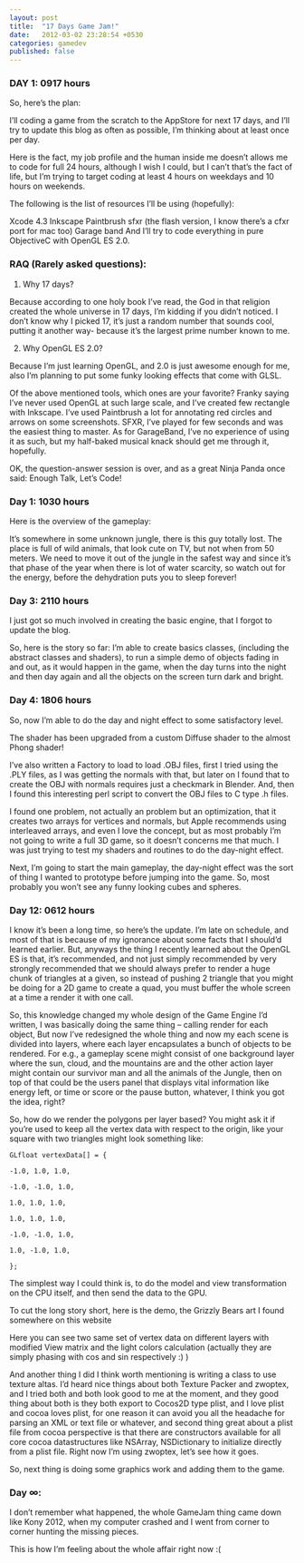 ```yaml
---
layout: post
title:  "17 Days Game Jam!"
date:   2012-03-02 23:28:54 +0530
categories: gamedev
published: false
---
```


### DAY 1: 0917 hours

So, here’s the plan:

I’ll coding a game from the scratch to the AppStore for next 17 days, and I’ll try to update this blog as often as possible, I’m thinking about at least once per day.

Here is the fact, my job profile and the human inside me doesn’t allows me to code for full 24 hours, although I wish I could, but I can’t that’s the fact of life, but I’m trying to target coding at least 4 hours on weekdays and 10 hours on weekends.

The following is the list of resources I’ll be using (hopefully):

Xcode 4.3
Inkscape
Paintbrush
sfxr (the flash version, I know there’s a cfxr port for mac too)
Garage band
And I’ll try to code everything in pure ObjectiveC with OpenGL ES 2.0.

### RAQ (Rarely asked questions):

1. Why 17 days?

Because according to one holy book I’ve read, the God in that religion created the whole universe in 17 days, I’m kidding if you didn’t noticed. I don’t know why I picked 17, it’s just a random number that sounds cool, putting it another way- because it’s the largest prime number known to me.

2. Why OpenGL ES 2.0?

Because I’m just learning OpenGL, and 2.0 is just awesome enough for me, also I’m planning to put some funky looking effects that come with GLSL.

Of the above mentioned tools, which ones are your favorite?
Franky saying I’ve never used OpenGL at such large scale, and I’ve created few rectangle with Inkscape. I’ve used Paintbrush a lot for annotating red circles and arrows on some screenshots. SFXR, I’ve played for few seconds and was the easiest thing to master. As for GarageBand, I’ve no experience of using it as such, but my half-baked musical knack should get me through it, hopefully.

OK, the question-answer session is over, and as a great Ninja Panda once said: Enough Talk, Let’s Code!

### Day 1: 1030 hours

Here is the overview of the gameplay:

It’s somewhere in some unknown jungle, there is this guy totally lost. The place is full of wild animals, that look cute on TV, but not when from 50 meters. We need to move it out of the jungle in the safest way and since it’s that phase of the year when there is lot of water scarcity, so watch out for the energy, before the dehydration puts you to sleep forever!

### Day 3: 2110 hours

I just got so much involved in creating the basic engine, that I forgot to update the blog.

So, here is the story so far: I’m able to create basics classes, (including the abstract classes and shaders), to run a simple demo of objects fading in and out, as it would happen in the game, when the day turns into the night and then day again and all the objects on the screen turn dark and bright.

### Day 4: 1806 hours

So, now I’m able to do the day and night effect to some satisfactory level.

The shader has been upgraded from a custom Diffuse shader to the almost Phong shader!

I’ve also written a Factory to load to load .OBJ files, first I tried using the .PLY files, as I was getting the normals with that, but later on I found that to create the OBJ with normals requires just a checkmark in Blender. And, then I found this interesting perl script to convert the OBJ files to C type .h files.

I found one problem, not actually an problem but an optimization, that it creates two arrays for vertices and normals, but Apple recommends using interleaved arrays, and even I love the concept, but as most probably I’m not going to write a full 3D game, so it doesn’t concerns me that much. I was just trying to test my shaders and routines to do the day-night effect.

Next, I’m going to start the main gameplay, the day-night effect was the sort of thing I wanted to prototype before jumping into the game. So, most probably you won’t see any funny looking cubes and spheres.

### Day 12: 0612 hours

I know it’s been a long time, so here’s the update. I’m late on schedule, and most of that is because of my ignorance about some facts that I should’d learned earlier. But, anyways the thing I recently learned about the OpenGL ES is that, it’s recommended, and not just simply recommended by very strongly recommended that we should always prefer to render a huge chunk of triangles at a given, so instead of pushing 2 triangle that you might be doing for a 2D game to create a quad, you must buffer the whole screen at a time a render it with one call.

So, this knowledge changed my whole design of the Game Engine I’d written, I was basically doing the same thing –  calling render for each object, But now I’ve redesigned the whole thing and now my each scene is divided into layers, where each layer encapsulates a bunch of objects to be rendered. For e.g., a gameplay scene might consist of one background layer where the sun, cloud, and the mountains are and the other action layer might contain our survivor man and all the animals of the Jungle, then on top of that could be the users panel that displays vital information like energy left, or time or score or the pause button, whatever, I think you got the idea, right?

So, how do we render the polygons per layer based? You might ask it if you’re used to keep all the vertex data with respect to the origin, like your square with two triangles might look something like:
```
GLfloat vertexData[] = {
 
-1.0, 1.0, 1.0,
 
-1.0, -1.0, 1.0,
 
1.0, 1.0, 1.0,
 
1.0, 1.0, 1.0,
 
-1.0, -1.0, 1.0,
 
1.0, -1.0, 1.0,
 
};
```

The simplest way I could think is, to do the model and view transformation on the CPU itself, and then send the data to the GPU.

To cut the long story short, here is the demo, the Grizzly Bears art I found somewhere on this website


Here you can see two same set of vertex data on different layers with modified View matrix and the light colors calculation (actually they are simply phasing with cos and sin respectively :) )

And another thing I did I think worth mentioning is writing a class to use texture altas. I’d heard nice things about both Texture Packer and zwoptex, and I tried both and both look good to me at the moment, and they good thing about both is they both export to Cocos2D type plist, and I love plist and cocoa loves plist, for one reason it can avoid you all the headache for parsing an XML or text file or whatever, and second thing great about a plist file from cocoa perspective is that there are constructors available for all core cocoa datastructures like NSArray, NSDictionary to initialize directly from a plist file. Right now I’m using zwoptex, let’s see how it goes.

So, next thing is doing some graphics work and adding them to the game.

### Day ∞:

I don’t remember what happened, the whole GameJam thing came down like Kony 2012, when my computer crashed and I went from corner to corner hunting the missing pieces.

This is how I’m feeling about the whole affair right now :(
